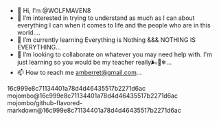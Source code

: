- 👋 Hi, I’m @WOLFMAVEN8
- 👀 I’m interested in trying to understand as much as I can about
everything I can when it comes to life and the people who are in this world....
- 🌱 I’m currently learning Everything is Nothing
                       &&&  NOTHING IS EVERYTHING...
- 💞️ I’m looking to collaborate on whatever you may need help with. 
I'm just learning so you would be my teacher really🌬💙❄...
- 📫 How to reach me amberret@gmail.com...

<!---
WOLFMAVEN8/WOLFMAVEN8 is a ✨ special ✨ repository because its `README.md` (this file) appears on your GitHub profile.
You can click the Preview link to take a look at your changes.
--->
16c999e8c71134401a78d4d46435517b2271d6ac
mojombo@16c999e8c71134401a78d4d46435517b2271d6ac
mojombo/github-flavored-markdown@16c999e8c71134401a78d4d46435517b2271d6ac

